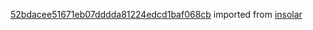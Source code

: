 [52bdacee51671eb07dddda81224edcd1baf068cb](https://github.com/insolar/insolar/commit/52bdacee51671eb07dddda81224edcd1baf068cb) imported from [insolar](https://github.com/insolar/insolar)
